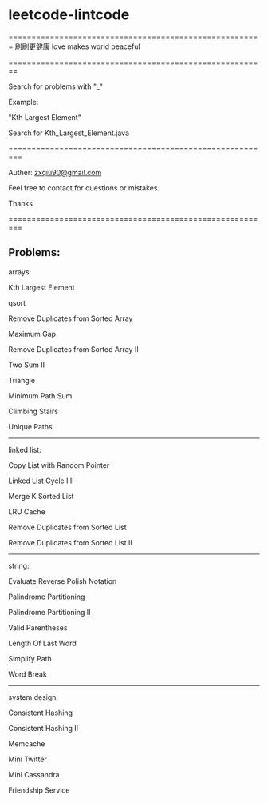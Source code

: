 # leetcode-lintcode
=======================================================
刷刷更健康
love makes world peaceful

========================================================

Search for problems with "_"

Example:

"Kth Largest Element"

Search for Kth_Largest_Element.java



=========================================================

Auther: zxqiu90@gmail.com

Feel free to contact for questions or mistakes.

Thanks


=========================================================

Problems:
---------------------------------------------------------

arrays:

Kth Largest Element

qsort

Remove Duplicates from Sorted Array

Maximum Gap

Remove Duplicates from Sorted Array II

Two Sum II

Triangle

Minimum Path Sum

Climbing Stairs

Unique Paths

---------------------------------------------------------

linked list:

Copy List with Random Pointer

Linked List Cycle I II

Merge K Sorted List

LRU Cache

Remove Duplicates from Sorted List

Remove Duplicates from Sorted List II

---------------------------------------------------------

string:

Evaluate Reverse Polish Notation

Palindrome Partitioning

Palindrome Partitioning II

Valid Parentheses

Length Of Last Word

Simplify Path

Word Break

---------------------------------------------------------

system design:

Consistent Hashing

Consistent Hashing II

Memcache

Mini Twitter

Mini Cassandra

Friendship Service

